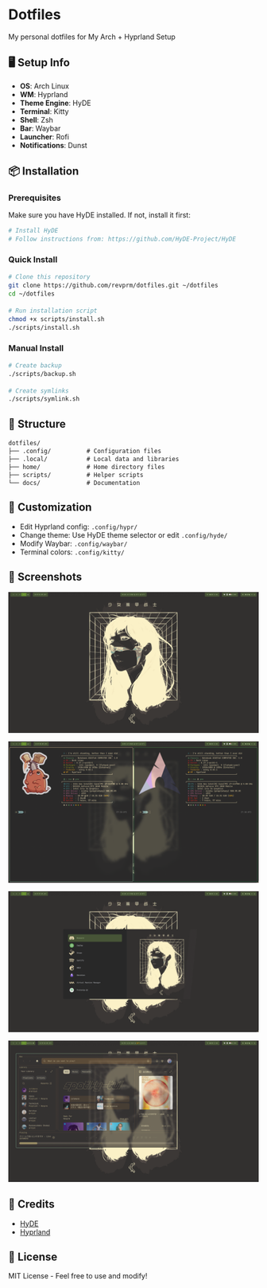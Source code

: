 # Dotfiles

My personal dotfiles for My Arch + Hyprland Setup

## 🖥️ Setup Info

- **OS**: Arch Linux
- **WM**: Hyprland
- **Theme Engine**: HyDE
- **Terminal**: Kitty
- **Shell**: Zsh
- **Bar**: Waybar
- **Launcher**: Rofi
- **Notifications**: Dunst

## 📦 Installation

### Prerequisites

Make sure you have HyDE installed. If not, install it first:
```bash
# Install HyDE
# Follow instructions from: https://github.com/HyDE-Project/HyDE
```

### Quick Install

```bash
# Clone this repository
git clone https://github.com/revprm/dotfiles.git ~/dotfiles
cd ~/dotfiles

# Run installation script
chmod +x scripts/install.sh
./scripts/install.sh
```

### Manual Install

```bash
# Create backup
./scripts/backup.sh

# Create symlinks
./scripts/symlink.sh
```

## 📁 Structure

```
dotfiles/
├── .config/          # Configuration files
├── .local/           # Local data and libraries
├── home/             # Home directory files
├── scripts/          # Helper scripts
└── docs/             # Documentation
```

## 🎨 Customization

- Edit Hyprland config: `.config/hypr/`
- Change theme: Use HyDE theme selector or edit `.config/hyde/`
- Modify Waybar: `.config/waybar/`
- Terminal colors: `.config/kitty/`

## 📸 Screenshots

![display](images/251012_07h34m09s_screenshot.png)

![terminal](images/251012_07h38m12s_screenshot.png)

![rofi](images/251012_07h39m21s_screenshot.png)

![spotify](images/251012_07h40m45s_screenshot.png)

## 🙏 Credits

- [HyDE](https://github.com/HyDE-Project/HyDE)
- [Hyprland](https://hyprland.org/)

## 📝 License

MIT License - Feel free to use and modify!
